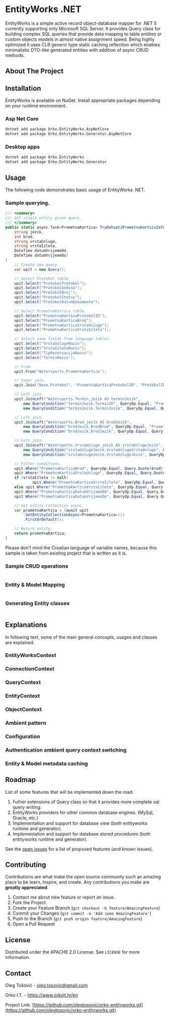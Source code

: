 <!-- PROJECT SHIELDS -->

<!-- PROJECT TITLE AND BASIC DESCRIPTION -->
# EntityWorks .NET

EntityWorks is a simple active record object-database mapper for .NET 5 currently supporting only Microsoft SQL Server. It provides Query class for building complex SQL queries that provide data mapping to table entities or custom objects models in almost native assignment speed. Being highly optimized it uses CLR generic type static caching reflection which enables minimalistic DTO-like generated entities with addition of async CRUD methods.

<!-- ABOUT THE PROJECT -->
## About The Project

<!-- INSTALATION -->
## Installation

EntityWorks is available on NuGet. Install appropriate packages depending on your runtime environment.

### Asp Net Core

```sh
dotnet add package Orko.EntityWorks.AspNetCore
dotnet add package Orko.EntityWorks.Generator.AspNetCore
```
  
### Desktop apps

```sh
dotnet add package Orko.EntityWorks
dotnet add package Orko.EntityWorks.Generator
```
  
<!-- USAGE -->
## Usage

The following code demonstrates basic usage of EntityWorks .NET. 

### Sample querying.

```cs
/// <summary>
/// Get single entity given query.
/// </summary>
public static async Task<PrometnaKartica> TryDohvatiPrometnuKarticuZaTerminAsync(
    string jezik,
    int brod,
    string vrstaUsluge,
    string vrstaIzleta,
    DateTime datumVrijemeOd, 
    DateTime datumVrijemeDo)
{
    // Create new query.
    var upit = new Query();

    // Select Protokol table.
    upit.Select("ProtokolProtokol");
    upit.Select("ProtokolGodina");
    upit.Select("ProtokolBroj");
    upit.Select("ProtokolStatus");
    upit.Select("ProtokolDatumDokumenta");

    // Select PrometnaKartica table.
    upit.Select("PrometnaKarticaProtokolID");
    upit.Select("PrometnaKarticaBrod");
    upit.Select("PrometnaKarticaVrstaUsluge");
    upit.Select("PrometnaKarticaVrstaIzleta");;

    // Select name fields from language tables.
    upit.Select("VrstaUslugeNaziv");
    upit.Select("VrstaIzletaNaziv");
    upit.Select("TipRezervacijeNaziv");
    upit.Select("TerminNaziv");

    // From.
    upit.From("Watersports.PrometnaKartica");

    // Inner join.
    upit.Join("Base.Protokol", "PrometnaKarticaProtokolID", "ProtokolID");

    // Left join.
    upit.JoinLeft("Watersports.Termin_jezik AS terminJezik",
        new QueryCondition("terminJezik.TerminID", QueryOp.Equal, "PrometnaKarticaTerminID"),
        new QueryCondition("terminJezik.TerminJezik", QueryOp.Equal, Query.Quote(jezik)));

    // Left join.
    upit.JoinLeft("Watersports.Brod_jezik AS brodJezik",
        new QueryCondition("brodJezik.BrodBrod", QueryOp.Equal, "PrometnaKarticaBrod"),
        new QueryCondition("brodJezik.BrodJezik", QueryOp.Equal, Query.Quote(jezik)));

    // Left join.
    upit.JoinLeft("Watersports.VrstaUsluge_jezik AS vrstaUslugeJezik",
        new QueryCondition("vrstaUslugeJezik.VrstaUslugeVrstaUsluge", QueryOp.Equal, "PrometnaKarticaVrstaUsluge"),
        new QueryCondition("vrstaUslugeJezik.VrstaUslugeJezik", QueryOp.Equal, Query.Quote(jezik)));

    // Filter conditions.
    upit.Where("PrometnaKarticaBrod", QueryOp.Equal, Query.Quote(brod));
    upit.Where("PrometnaKarticaVrstaUsluge", QueryOp.Equal, Query.Quote(vrstaUsluge));
    if (vrstaIzleta != null)
            upit.Where("PrometnaKarticaVrstaIzleta", QueryOp.Equal, Query.Quote(vrstaIzleta));
    else upit.Where("PrometnaKarticaVrstaIzleta", QueryOp.Equal, Query.Quote("NEMA"));
    upit.Where("PrometnaKarticaDatumVrijemeOd", QueryOp.Equal, Query.Quote(datumVrijemeOd));
    upit.Where("PrometnaKarticaDatumVrijemeDo", QueryOp.Equal, Query.Quote(datumVrijemeDo));

    // Get entity collection async.
    var prometnaKartica = (await upit
        .GetEntityCollectionAsync<PrometnaKartica>())
        .FirstOrDefault();

    // Return entity.
    return prometnaKartica;
}
```
Please don't mind the Croatian language of variable names, because this sample is taken from existing project that is written as it is.

### Sample CRUD operations

```cs

```

### Entity & Model Mapping

```cs

```

### Generating Entity classes

```cs

```

## Explanations

In following text, some of the main general concepts, usages and classes are explained.

### EntityWorksContext

### ConnectionContext

### QueryContext

### EntityContext

### ObjectContext

### Ambient pattern

### Configuration

### Authentication ambient query context switching

### Entity & Model metadata caching

<!-- ROADMAP -->
## Roadmap

List of some features that will be implemented down the road:

1. Futher extensions of Query class so that it provides more complete sql query writing.
2. EntityWorks providers for other common database engines. (MySql, Oracle, etc.)
3. Implementation and support for database view (both entityworks runtime and generator).
4. Implementation and support for database stored procedures (both entityworks runtime and generator).

See the [open issues](https://github.com/olegtosovic/orko-entityworks/issues) for a list of proposed features (and known issues).

<!-- CONTRIBUTING -->
## Contributing

Contributions are what make the open source community such an amazing place to be learn, inspire, and create. Any contributions you make are **greatly appreciated**.

1. Contact me about new feature or report an issue.
2. Fork the Project.
3. Create your Feature Branch (`git checkout -b feature/AmazingFeature`)
4. Commit your Changes (`git commit -m 'Add some AmazingFeature'`)
5. Push to the Branch (`git push origin feature/AmazingFeature`)
6. Open a Pull Request

<!-- LICENSE -->
## License

Distributed under the APACHE 2.0 License. See `LICENSE` for more information.

<!-- CONTACT -->
## Contact

Oleg Tošović - oleg.tosovic@gmail.com

Orko I.T. - https://www.orkoit.hr/en

Project Link: [https://github.com/olegtosovic/orko-entityworks.git](https://github.com/olegtosovic/orko-entityworks.git)
